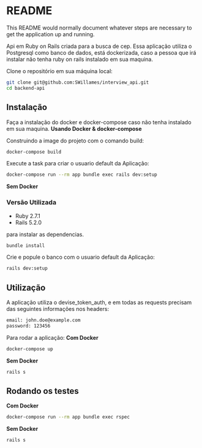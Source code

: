 # README

This README would normally document whatever steps are necessary to get the
application up and running.

Api em Ruby on Rails criada para a busca de cep. Essa aplicação utiliza o Postgresql como banco de dados, está dockerizada, caso a pessoa que irá instalar não tenha ruby on rails instalado em sua maquina.

Clone o repositório em sua máquina local: 
```bash
git clone git@github.com:SWillames/interview_api.git
cd backend-api
```
## Instalação
Faça a instalação do docker e docker-compose caso não tenha instalado em sua maquina.
**Usando Docker & docker-compose**

Construindo a image do projeto com o comando build:  
```bash 
docker-compose build
```
Execute a task para criar o usuario default da Aplicação:  
```bash 
docker-compose run --rm app bundle exec rails dev:setup
```

**Sem Docker** 
### Versão Utilizada
* Ruby 2.7.1
* Rails 5.2.0

para instalar as dependencias.
```bash 
bundle install
```

Crie e popule o banco com o usuario default da Aplicação:
```bash 
rails dev:setup
```

## Utilização

A aplicação utiliza o devise_token_auth, e em todas as requests precisam das seguintes informações nos headers:
``` bash
email: john.doe@example.com
password: 123456 
```

Para rodar a aplicação: 
**Com Docker**
```bash
docker-compose up
```

**Sem Docker**
```bash
rails s
```

## Rodando os testes
**Com Docker**
``` bash 
docker-compose run --rm app bundle exec rspec
```
**Sem Docker**
```bash
rails s
```
